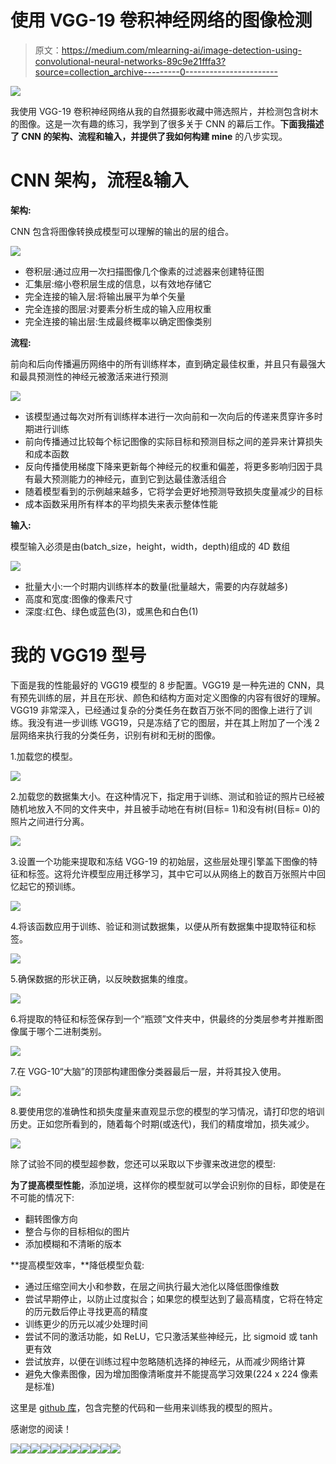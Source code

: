 # 使用 VGG-19 卷积神经网络的图像检测

> 原文：<https://medium.com/mlearning-ai/image-detection-using-convolutional-neural-networks-89c9e21fffa3?source=collection_archive---------0----------------------->

![](img/4cd66eb9938686d1299947f8d9991ec1.png)

我使用 VGG-19 卷积神经网络从我的自然摄影收藏中筛选照片，并检测包含树木的图像。这是一次有趣的练习，我学到了很多关于 CNN 的幕后工作。**下面我描述了 CNN 的架构、流程和输入，并提供了我如何构建 mine** 的八步实现。

# **CNN 架构，流程&输入**

**架构:**

CNN 包含将图像转换成模型可以理解的输出的层的组合。

![](img/cc20c8bb5458244e7d5e46cfbe10b56e.png)

*   卷积层:通过应用一次扫描图像几个像素的过滤器来创建特征图
*   汇集层:缩小卷积层生成的信息，以有效地存储它
*   完全连接的输入层:将输出展平为单个矢量
*   完全连接的图层:对要素分析生成的输入应用权重
*   完全连接的输出层:生成最终概率以确定图像类别

**流程:**

前向和后向传播遍历网络中的所有训练样本，直到确定最佳权重，并且只有最强大和最具预测性的神经元被激活来进行预测

![](img/5ed38212d7716b25d58e00ab711d0ac0.png)

*   该模型通过每次对所有训练样本进行一次向前和一次向后的传递来贯穿许多时期进行训练
*   前向传播通过比较每个标记图像的实际目标和预测目标之间的差异来计算损失和成本函数
*   反向传播使用梯度下降来更新每个神经元的权重和偏差，将更多影响归因于具有最大预测能力的神经元，直到它到达最佳激活组合
*   随着模型看到的示例越来越多，它将学会更好地预测导致损失度量减少的目标
*   成本函数采用所有样本的平均损失来表示整体性能

**输入:**

模型输入必须是由(batch_size，height，width，depth)组成的 4D 数组

![](img/ddc686de39e9a20db0837a62bee2b747.png)

*   批量大小:一个时期内训练样本的数量(批量越大，需要的内存就越多)
*   高度和宽度:图像的像素尺寸
*   深度:红色、绿色或蓝色(3)，或黑色和白色(1)

# 我的 VGG19 型号

下面是我的性能最好的 VGG19 模型的 8 步配置。VGG19 是一种先进的 CNN，具有预先训练的层，并且在形状、颜色和结构方面对定义图像的内容有很好的理解。VGG19 非常深入，已经通过复杂的分类任务在数百万张不同的图像上进行了训练。我没有进一步训练 VGG19，只是冻结了它的图层，并在其上附加了一个浅 2 层网络来执行我的分类任务，识别有树和无树的图像。

1.加载您的模型。

![](img/1ee7d11f8a2c20a3db17a5a549e04eaf.png)

2.加载您的数据集大小。在这种情况下，指定用于训练、测试和验证的照片已经被随机地放入不同的文件夹中，并且被手动地在有树(目标= 1)和没有树(目标= 0)的照片之间进行分离。

![](img/640e2d3f2854c33b50b5df2d6068c588.png)

3.设置一个功能来提取和冻结 VGG-19 的初始层，这些层处理引擎盖下图像的特征和标签。这将允许模型应用迁移学习，其中它可以从网络上的数百万张照片中回忆起它的预训练。

![](img/1b5735a31870aa5b38b759af2829e0ac.png)

4.将该函数应用于训练、验证和测试数据集，以便从所有数据集中提取特征和标签。

![](img/7d0c61d0dd45205e03db8e3cfe46d2ba.png)

5.确保数据的形状正确，以反映数据集的维度。

![](img/3347127abd85bb6b1a0df3bd6b2acdad.png)

6.将提取的特征和标签保存到一个“瓶颈”文件夹中，供最终的分类层参考并推断图像属于哪个二进制类别。

![](img/8a5a7bf6d33f5cb0bf0ad2851d3e4f1e.png)

7.在 VGG-10“大脑”的顶部构建图像分类器最后一层，并将其投入使用。

![](img/2d440ecd365b969801057a3110422c51.png)

8.要使用您的准确性和损失度量来直观显示您的模型的学习情况，请打印您的培训历史。正如您所看到的，随着每个时期(或迭代)，我们的精度增加，损失减少。

![](img/65ead9774decb4224f156fc28ba55c22.png)

除了试验不同的模型超参数，您还可以采取以下步骤来改进您的模型:

**为了提高模型性能**，添加逆境，这样你的模型就可以学会识别你的目标，即使是在不可能的情况下:

*   翻转图像方向
*   整合与你的目标相似的图片
*   添加模糊和不清晰的版本

**提高模型效率，**降低模型负载:

*   通过压缩空间大小和参数，在层之间执行最大池化以降低图像维数
*   尝试早期停止，以防止过度拟合；如果您的模型达到了最高精度，它将在特定的历元数后停止寻找更高的精度
*   训练更少的历元以减少处理时间
*   尝试不同的激活功能，如 ReLU，它只激活某些神经元，比 sigmoid 或 tanh 更有效
*   尝试放弃，以便在训练过程中忽略随机选择的神经元，从而减少网络计算
*   避免大像素图像，因为增加图像清晰度并不能提高学习效果(224 x 224 像素是标准)

这里是 [github 库](https://github.com/melisabardhi/Project4-Image-Detection-Using-Convolutional-Neural-Networks)，包含完整的代码和一些用来训练我的模型的照片。

感谢您的阅读！

![](img/cd3edbe0084b0aa75f406733a6b31eb8.png)![](img/82925669a7174411186fe9bf96f28b6c.png)![](img/c8ad9f9e22cdf8aeaa5151f1482891b2.png)![](img/7231ad4958c7068c11c31bdd609d8008.png)![](img/94156efbd418603fb79c12423f0f274c.png)![](img/0a013f3676f073f86a6f319553492728.png)![](img/3c31bbacfbbddd5b37b30a79beb2197e.png)![](img/10bda51c8291882274c7a13305098d88.png)![](img/eef460177b52af31db2da5a2102301ae.png)![](img/93e8f5456cceff3e827d234f9ac91988.png)![](img/45c6e325f1a90a7e93632e16e771fe26.png)